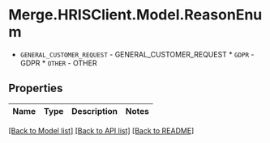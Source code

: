 # Merge.HRISClient.Model.ReasonEnum
* `GENERAL_CUSTOMER_REQUEST` - GENERAL_CUSTOMER_REQUEST * `GDPR` - GDPR * `OTHER` - OTHER

## Properties

Name | Type | Description | Notes
------------ | ------------- | ------------- | -------------

[[Back to Model list]](../README.md#documentation-for-models) [[Back to API list]](../README.md#documentation-for-api-endpoints) [[Back to README]](../README.md)

